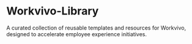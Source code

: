 # Workvivo-Library
A curated collection of reusable templates and resources for Workvivo, designed to accelerate employee experience initiatives.
